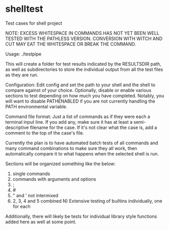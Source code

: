 # shelltest
Test cases for shell project

NOTE: EXCESS WHITESPACE IN COMMANDS HAS NOT YET BEEN WELL TESTED WITH
THE PATHLESS VERSION. CONVERSION WITH WITCH AND CUT MAY EAT THE WHITESPACE
OR BREAK THE COMMAND.

Usage: ./testpipe

This will create a folder for test results indicated by the RESULTSDIR path,
as well as subdirectories to store the individual output from all the test
files as they are run.

Configuration:
Edit config and set the path to your shell and the shell to compare against of
your choice. Optionally, disable or enable various sections to test depending
on how much you have completed. Notably, you will want to disable PATHENABLED
if you are not currently handling the PATH environmental variable.

Command file format:
Just a list of commands as if they were each a terminal input line. If you add
any, make sure it has at least a semi-descriptive filename for the case. If
it's not clear what the case is, add a comment to the top of the case's file.

Currently the plan is to have automated batch tests of all commands and
many command combinations to make sure they all work, then automatically
compare it to what happens when the selected shell is run. 

Sections will be organized something like the below:

1) single commands
2) commands with arguments and options
3) ;
4) \#
5) " and ' not intermixed
6) 2, 3, 4 and 5 combined
N) Extensive testing of builtins individually, one for each

Additionally, there will likely be tests for individual library style
functions added here as well at some point.